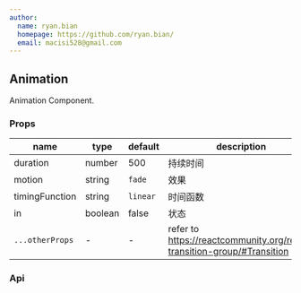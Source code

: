 ```yaml
---
author:
  name: ryan.bian
  homepage: https://github.com/ryan.bian/
  email: macisi528@gmail.com
---
```


## Animation

Animation Component.

### Props
|name|type|default|description|
|---|---|---|---|
|duration|number|500|持续时间|
|motion|string|`fade`|效果|
|timingFunction|string|`linear`|时间函数|
|in|boolean|false|状态|
|`...otherProps`|-|-|refer to https://reactcommunity.org/react-transition-group/#Transition|

### Api